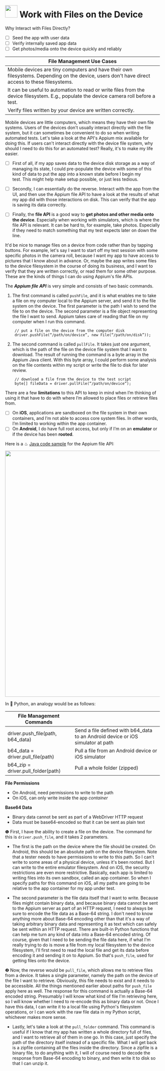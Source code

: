 # <img width=40 src="https://user-images.githubusercontent.com/70295997/222876027-f80bbd52-08fc-4da2-aa8e-95ee3562f81f.png"> Work with Files on the Device

Why Interact with Files Directly?
- [ ] Seed the app with user data
- [ ] Verify internally saved app data
- [ ] Get photos/media onto the device quickly and reliably

| File Management Use Cases |
| --------  |
| Mobile devices are tiny computers and have their own filesystems. Depending on the device, users don't have direct access to these filesystems. |
| It can be useful to automation to read or write files from the device filesystem. E.g., populate the device camera roll before a test. |
| Verify files written by your device are written correctly. |

Mobile devices are little computers, which means they have their own file systems. Users of the devices don't usually interact directly with the file system, but it can sometimes be convenient to do so when writing automated tests. Let's take a look at the API's Appium mix available for doing this. If users can't interact directly with the device file system, why should I need to do this for an automated test? Really, it's to make my life easier. 

- [ ] First of all, if my app saves data to the device disk storage as a way of managing its state, I could pre-populate the device with some of this kind of data to put the app into a known state before I begin my test. This might help make setup possible, or just less tedious. 

- [ ] Secondly, I can essentially do the reverse. Interact with the app from the UI, and then use the Appium file API to have a look at the results of what my app did with those interactions on disk. This can verify that the app is saving its data correctly. 

- [ ] Finally, the **file API** is a good way to **get photos and other media onto the device**. Especially when working with simulators, which is where the file API is relevant. It can be hard to, for example, take photos. Especially if they need to match something that my test expects later on down the line. 

It'd be nice to manage files on a device from code rather than by tapping buttons. For example, let's say I want to start off my test session with some specific photos in the camera roll, because I want my app to have access to pictures that I know about in advance. Or, maybe the app writes some files to the device filesystem in the course of doing its business, and I want to verify that they are written correctly, or read them for some other purpose. These are the kinds of things I can do using Appium's file APIs. 

The ***Appium file API*** is very simple and consists of two basic commands. 

1. The first command is called <code>pushFile</code>, and it is what enables me to take a file on my computer local to the Appium server, and send it to the file system on the device. The first parameter is the path I wish to send the file to on the device. The second parameter is a file object representing the file I want to send. Appium takes care of reading that file on my computer when I run this command. 

        // put a file on the device from the computer disk
        driver.pushFile(“/path/on/device”, new File(“/path/on/disk”));

2. The second command is called <code>pullFile</code>. It takes just one argument, which is the path of the file on the device file system that I want to download. The result of running the command is a byte array in the Appium Java client. With this byte array, I could perform some analysis on the file contents within my script or write the file to disk for later review. 

        // download a file from the device to the test script
        byte[] fileData = driver.pullFile(“/path/on/device”);

There are a few **limitations** to this API to keep in mind when I’m thinking of using it that have to do with where I’m allowed to place files or retrieve files from. 
- [ ] On **iOS**, applications are sandboxed on the file system in their own containers, and I’m not able to access core system files. In other words, I’m limited to working within the app container.
- [ ] On **Android**, I do have full root access, but only if I’m on an **emulator** or if the device has been **rooted**. 

Here is a ♨ [Java code sample](https://github.com/lana-20/device-file-interaction/blob/main/file_interaction_appium_api.java) for the Appium file API:

<img width="800" src="https://user-images.githubusercontent.com/70295997/222876163-115ce966-ac00-4f9e-9889-877db251eb7e.png">

In 🐍 Python, an analogy would be as follows:


| File Management Commands |  |
| --------  | --------  |
| driver.push_file(path, b64_data) | Send a file defined with b64_data to an Android device or iOS simulator at path |
| b64_data = driver.pull_file(path) | Pull a file from an Android device or iOS simulator |
| b64_zip = driver.pull_folder(path) | Pull a whole folder (zipped) |

**File Permissions**
- On Android, need permissions to write to the path
- On iOS, can only write inside the app *container*

**Base64 Data**
- Binary data cannot be sent as part of a WebDriver HTTP request
- Data must be base64-encoded so that it can be sent as plain text

❶ First, I have the ability to create a file on the device. The command for this is <code>driver.push_file</code>, and it takes 2 parameters. 

- The first is the path on the device where the file should be created. On Android, this should be an absolute path on the device filesystem. Note that a tester needs to have permissions to write to this path. So I can't write to some areas of a physical device, unless it's been rooted. But I can write to the entire emulator filesystem. And on iOS, the security restrictions are even more restrictive. Basically, each app is limited to writing files into its own sandbox, called an app container. So when I specify paths for this command on iOS, all my paths are going to be relative to the app container for my app under test. 

- The second parameter is the file data itself that I want to write. Because files might contain binary data, and because binary data cannot be sent to the Appium server as part of an HTTP request, I need to always be sure to encode the file data as a Base-64 string. I don't need to know anything more about Base-64 encoding other than that it's a way of taking arbitrary binary data and representing it as text which can safely be sent within an HTTP request. There are built-in Python functions that can help me turn any kind of data into a Base-64 encoded string. Of course, given that I need to be sending the file data here, if what I'm really trying to do is move a file from my local filesystem to the device filesystem, I'll first need to read the local file and get its data before encoding it and sending it on to Appium. So that's <code>push_file</code>, used for getting files onto the device.

❷ Now, the reverse would be <code>pull_file</code>, which allows me to retrieve files from a device. It takes a single parameter, namely the path on the device of the file I want to retrieve. Obviously, this file needs to exist and it needs to be accessible. All the things mentioned earlier about paths for <code>push_file</code> apply here as well. The response for this command is actually a Base-64 encoded string. Presumably I will know what kind of file I'm retrieving here, so I will know whether I need to re-encode this as binary data or not. Once I have this data, I can write it to a local file using Python's filesystem operations, or I can work with the raw file data in my Python script, whichever makes more sense. 

- Lastly, let's take a look at the <code>pull_folder</code> command. This command is useful if I know that my app has written a whole directory full of files, and I want to retrieve all of them in one go. In this case, just specify the path of the directory itself instead of a specific file. What I will get back is a zipfile containing all the files inside the directory. Since a zipfile is a binary file, to do anything with it, I will of course need to decode the response from Base-64 encoding to binary, and then write it to disk so that I can unzip it.


